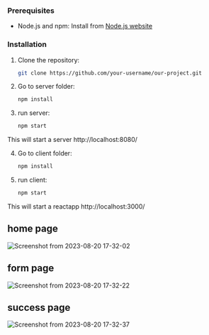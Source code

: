 
### Prerequisites

- Node.js and npm: Install from [Node.js website](https://nodejs.org/)

### Installation

1. Clone the repository:

   ```sh
   git clone https://github.com/your-username/our-project.git
   ``` 
2. Go to server folder:

   ```sh
   npm install
    ```    
3. run server:

   ```sh
   npm start
    ```      
This will start a server  http://localhost:8080/  

4. Go to client folder:

   ```sh
   npm install

    ```
5. run client:

   ```sh
   npm start
    ```      
This will start a reactapp  http://localhost:3000/



## home page

![Screenshot from 2023-08-20 17-32-02](https://github.com/vipin-2023/Task/assets/109500059/1e641cd9-2bf4-4916-a1cd-0bb7ca3fa72c)

## form page

![Screenshot from 2023-08-20 17-32-22](https://github.com/vipin-2023/Task/assets/109500059/9a0b297c-b8b5-4f21-b7f9-20f7d12e72eb)

## success page

![Screenshot from 2023-08-20 17-32-37](https://github.com/vipin-2023/Task/assets/109500059/51fdc58a-bf79-4dac-be5b-b379aa5673fc)



